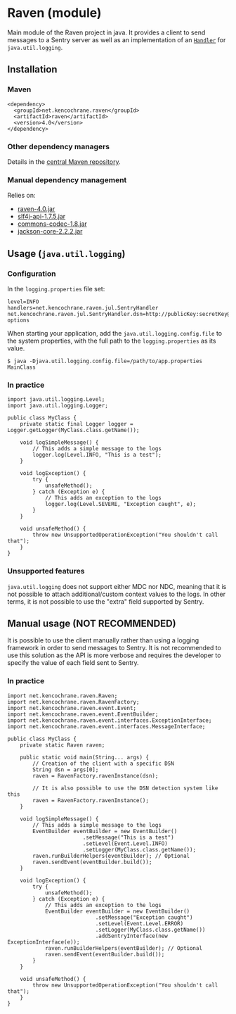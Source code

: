# Raven (module)
Main module of the Raven project in java. It provides a client to send messages
to a Sentry server as well as an implementation of an [`Handler`](http://docs.oracle.com/javase/7/docs/api/java/util/logging/Handler.html)
for `java.util.logging`.

## Installation

### Maven
    <dependency>
      <groupId>net.kencochrane.raven</groupId>
      <artifactId>raven</artifactId>
      <version>4.0</version>
    </dependency>

### Other dependency managers
Details in the [central Maven repository](http://search.maven.org/#artifactdetails%7Cnet.kencochrane.raven%7Craven%7C4.0%7Cjar).

### Manual dependency management
Relies on:

 - [raven-4.0.jar](http://search.maven.org/#artifactdetails%7Cnet.kencochrane.raven%7Craven%7C4.0%7Cjar)
 - [slf4j-api-1.7.5.jar](http://search.maven.org/#artifactdetails%7Corg.slf4j%7Cslf4j-api%7C1.7.5%7Cjar)
 - [commons-codec-1.8.jar](http://search.maven.org/#artifactdetails%7Ccommons-codec%7Ccommons-codec%7C1.8%7Cjar)
 - [jackson-core-2.2.2.jar](http://search.maven.org/#artifactdetails%7Ccom.fasterxml.jackson.core%7Cjackson-core%7C2.2.2%7Cjar)


## Usage (`java.util.logging`)
### Configuration
In the `logging.properties` file set:

    level=INFO
    handlers=net.kencochrane.raven.jul.SentryHandler
    net.kencochrane.raven.jul.SentryHandler.dsn=http://publicKey:secretKey@host:port/1?options

When starting your application, add the `java.util.logging.config.file` to the
system properties, with the full path to the `logging.properties` as its value.

    $ java -Djava.util.logging.config.file=/path/to/app.properties MainClass

### In practice

    import java.util.logging.Level;
    import java.util.logging.Logger;

    public class MyClass {
        private static final Logger logger = Logger.getLogger(MyClass.class.getName());

        void logSimpleMessage() {
            // This adds a simple message to the logs
            logger.log(Level.INFO, "This is a test");
        }

        void logException() {
            try {
                unsafeMethod();
            } catch (Exception e) {
                // This adds an exception to the logs
                logger.log(Level.SEVERE, "Exception caught", e);
            }
        }

        void unsafeMethod() {
            throw new UnsupportedOperationException("You shouldn't call that");
        }
    }

### Unsupported features
`java.util.logging` does not support either MDC nor NDC, meaning that it is not
possible to attach additional/custom context values to the logs.
In other terms, it is not possible to use the "extra" field supported by Sentry.


## Manual usage (NOT RECOMMENDED)
It is possible to use the client manually rather than using a logging framework
in order to send messages to Sentry. It is not recommended to use this solution
as the API is more verbose and requires the developer to specify the value of
each field sent to Sentry.

### In practice

    import net.kencochrane.raven.Raven;
    import net.kencochrane.raven.RavenFactory;
    import net.kencochrane.raven.event.Event;
    import net.kencochrane.raven.event.EventBuilder;
    import net.kencochrane.raven.event.interfaces.ExceptionInterface;
    import net.kencochrane.raven.event.interfaces.MessageInterface;

    public class MyClass {
        private static Raven raven;

        public static void main(String... args) {
            // Creation of the client with a specific DSN
            String dsn = args[0];
            raven = RavenFactory.ravenInstance(dsn);

            // It is also possible to use the DSN detection system like this
            raven = RavenFactory.ravenInstance();
        }

        void logSimpleMessage() {
            // This adds a simple message to the logs
            EventBuilder eventBuilder = new EventBuilder()
                            .setMessage("This is a test")
                            .setLevel(Event.Level.INFO)
                            .setLogger(MyClass.class.getName());
            raven.runBuilderHelpers(eventBuilder); // Optional
            raven.sendEvent(eventBuilder.build());
        }

        void logException() {
            try {
                unsafeMethod();
            } catch (Exception e) {
                // This adds an exception to the logs
                EventBuilder eventBuilder = new EventBuilder()
                                .setMessage("Exception caught")
                                .setLevel(Event.Level.ERROR)
                                .setLogger(MyClass.class.getName())
                                .addSentryInterface(new ExceptionInterface(e));
                raven.runBuilderHelpers(eventBuilder); // Optional
                raven.sendEvent(eventBuilder.build());
            }
        }

        void unsafeMethod() {
            throw new UnsupportedOperationException("You shouldn't call that");
        }
    }
